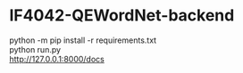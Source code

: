 # IF4042-QEWordNet-backend

python -m pip install -r requirements.txt <br>
python run.py <br>
http://127.0.0.1:8000/docs
